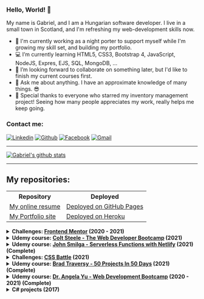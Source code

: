 ### Hello, World! 👋

My name is Gabriel, and I am a Hungarian software developer. I live in a small town in Scotland, and I'm refreshing my web-development skills now.

- 💂 I'm currently working as a night porter to support myself while I'm growing my skill set, and building my portfolio.
- 💻 I’m currently learning HTML5, CSS3, Bootstrap 4, JavaScript, NodeJS, Expres, EJS, SQL, MongoDB, ...
- 👯 I’m looking forward to collaborate on something later, but I'd like to finish my current courses first.
- 💬 Ask me about anything. I have an approximate knowledge of many things. 😎
- 💖 Special thanks to everyone who starred my inventory management project! Seeing how many people appreciates my work, really helps me keep going.

### Contact me:

[![Linkedin](https://img.shields.io/badge/LinkedIn-0077B5?style=for-the-badge&logo=linkedin&logoColor=white)](https://www.linkedin.com/in/arpad-gabor-bondor/)
[![Github](https://img.shields.io/badge/GitHub-100000?style=for-the-badge&logo=github&logoColor=white)](https://github.com/ArpadGBondor)
[![Facebook](https://img.shields.io/badge/Facebook-1877F2?style=for-the-badge&logo=facebook&logoColor=white)](https://www.facebook.com/arpad.g.bondor/)
[![Gmail](https://img.shields.io/badge/Gmail-D14836?style=for-the-badge&logo=gmail&logoColor=white)](mailto:arpad.g.bondor@gmail.com)

---

[![Gabriel's github stats](https://github-readme-stats.arpadgbondor.vercel.app/api?username=ArpadGBondor&theme=radical&show_icons=true&custom_title=Gabriel%27s%20Github%20Stats)](https://github.com/anuraghazra/github-readme-stats)

---

## My repositories:

<table>
  <tr>
    <th>Repository</th>
    <th>Deployed</th>
  </tr>
  <tr>
    <td><a href="https://github.com/ArpadGBondor/CV">My online resume</a></td>
    <td><a href="https://arpadgbondor.github.io/CV/" rel="nofollow">Deployed on GitHub Pages</a></td>
  </tr>
  <tr>
    <td><a href="https://github.com/ArpadGBondor/Portfolio">My Portfolio site</a></td>
    <td><a href="https://gabriel-bondor.herokuapp.com/" rel="nofollow">Deployed on Heroku</a></td>
  </tr>
</table>

<details>
  <summary><strong>Challenges: <a href="https://www.frontendmentor.io/">Frontend Mentor</a> (2020 - 2021)</strong></summary>
  <br />
  <table>
    <tr>
      <th>Repository</th>
      <th>Deployed</th>
    </tr>
    <tr>
      <td><a href="https://github.com/ArpadGBondor/Web_challenge_1-Frontend_Mentor-Social_proof_section">Social Proof Section</a> (2020)</td>
      <td><a href="https://arpadgbondor.github.io/Web_challenge_1-Frontend_Mentor-Social_proof_section/">Deployed on GitHub Pages</a></td>
    </tr>
    <tr>
      <td><a href="https://github.com/ArpadGBondor/Web_challenge_2-Frontend_Mentor-Single-price-grid-component">Single Price Grid Component</a> (2020)</td>
      <td><a href="https://arpadgbondor.github.io/Web_challenge_2-Frontend_Mentor-Single-price-grid-component/">Deployed on GitHub Pages</a></td>
    </tr>
    <tr>
      <td><a href="https://github.com/ArpadGBondor/Web_challenge_3-Frontend_Mentor-Huddle_landing_page_with_curved_sections">Huddle landing page with curved sections</a> (2020)</td>
      <td><a href="https://arpadgbondor.github.io/Web_challenge_3-Frontend_Mentor-Huddle_landing_page_with_curved_sections/">Deployed on GitHub Pages</a></td>
    </tr>
    <tr>
      <td><a href="https://github.com/ArpadGBondor/Web_challenge_4-Frontend_Mentor-Stats_preview_card_component">Stats preview card component</a> (2021)</td>
      <td><a href="https://arpadgbondor.github.io/Web_challenge_4-Frontend_Mentor-Stats_preview_card_component/">Deployed on GitHub Pages</a></td>
    </tr>
    <tr>
      <td><a href="https://github.com/ArpadGBondor/Web_challenge_5-Frontend_Mentor-3-column_preview_card_component">3-column preview card component</a> (2021)</td>
      <td><a href="https://arpadgbondor.github.io/Web_challenge_5-Frontend_Mentor-3-column_preview_card_component/">Deployed on GitHub Pages</a></td>
    </tr>
    <tr>
      <td><a href="https://github.com/ArpadGBondor/Web_challenge_6-Frontend_Mentor-Profile_card_component">Profile card component</a> (2021)</td>
      <td><a href="https://arpadgbondor.github.io/Web_challenge_6-Frontend_Mentor-Profile_card_component/">Deployed on GitHub Pages</a></td>
    </tr>
  </table>  
</details>

<details>
  <summary><strong>Udemy course: <a href="https://www.udemy.com/course/the-web-developer-bootcamp" rel="nofollow">Colt Steele - The Web Developer Bootcamp</a> (2021)</strong></summary>
  <br />
  <table>
    <tr>
      <th>Repository</th>
      <th>Deployed</th>
    </tr>
    <tr>
      <td><a href="https://github.com/ArpadGBondor/Colt_Steele_Web-Bootcamp_-_Front-end_project_01_-_Pricing_Panel">Front-end project 01 - Pricing Panel</a></td>
      <td><a href="https://arpadgbondor.github.io/Colt_Steele_Web-Bootcamp_-_Front-end_project_01_-_Pricing_Panel/" rel="nofollow">Deployed on GitHub Pages</a></td>
    </tr>
    <tr>
      <td><a href="https://github.com/ArpadGBondor/Colt_Steele_Web-Bootcamp_-_Front-end_project_02_-_Museum_of_Candy">Front-end project 02 - Museum of Candy</a></td>
      <td><a href="https://arpadgbondor.github.io/Colt_Steele_Web-Bootcamp_-_Front-end_project_02_-_Museum_of_Candy/" rel="nofollow">Deployed on GitHub Pages</a></td>
    </tr>
  </table>  
</details>

<details>
  <summary><strong>Udemy course: <a href="https://www.udemy.com/course/serverless-functions-with-netlify/" rel="nofollow">John Smilga - Serverless Functions with Netlify</a> (2021) (Complete)</strong></summary>
  <br />
  <table>
    <tr>
      <th>Repository</th>
      <th>Deployed</th>
    </tr>
    <tr>
      <td><a href="https://github.com/ArpadGBondor/John_Smilga-Serverless_Functions_with_Netlify">Serverless Functions with Netlify</a></td>
      <td><a href="https://gabriels-first-serverless-functions.netlify.app/" rel="nofollow">Deployed on Netlify</a></td>
    </tr>
    <tr>
      <td><a href="https://github.com/ArpadGBondor/John_Smilga-Serverless_Functions-React">Serverless Functions and React</a></td>
      <td><a href="https://gabriels-first-serverless-react-app.netlify.app/" rel="nofollow">Deployed on Netlify</a></td>
    </tr>
  </table>  
</details>

<details>
  <summary><strong>Challenges: <a href="https://cssbattle.dev/" rel="nofollow">CSS Battle</a> (2021)</strong></summary>
  <br />
  <table>
    <tr>
      <th>Repository</th>
      <th>Deployed</th>
    </tr>
    <tr>
      <td><a href="https://github.com/ArpadGBondor/CSSBattle-1">CSS Battle - #1 Simply Square</a></td>
      <td><a href="https://arpadgbondor.github.io/CSSBattle-1/" rel="nofollow">Demo</a></td>
    </tr>
    <tr>
      <td><a href="https://github.com/ArpadGBondor/CSSBattle-2">CSS Battle - #2 Carrom</a></td>
      <td><a href="https://arpadgbondor.github.io/CSSBattle-2/" rel="nofollow">Demo</a></td>
    </tr>
    <tr>
      <td><a href="https://github.com/ArpadGBondor/CSSBattle-3">CSS Battle - #3 Push Button</a></td>
      <td><a href="https://arpadgbondor.github.io/CSSBattle-3/" rel="nofollow">Demo</a></td>
    </tr>
    <tr>
      <td><a href="https://github.com/ArpadGBondor/CSSBattle-4">CSS Battle - #4 Ups n Downs</a></td>
      <td><a href="https://arpadgbondor.github.io/CSSBattle-4/" rel="nofollow">Demo</a></td>
    </tr>
    <tr>
      <td><a href="https://github.com/ArpadGBondor/CSSBattle-5">CSS Battle - #5 Acid Rain</a></td>
      <td><a href="https://arpadgbondor.github.io/CSSBattle-5/" rel="nofollow">Demo</a></td>
    </tr>
    <tr>
      <td><a href="https://github.com/ArpadGBondor/CSSBattle-6">CSS Battle - #6 Missing Slice</a></td>
      <td><a href="https://arpadgbondor.github.io/CSSBattle-6/" rel="nofollow">Demo</a></td>
    </tr>
    <tr>
      <td><a href="https://github.com/ArpadGBondor/CSSBattle-7">CSS Battle - #7 Leafy Trail</a></td>
      <td><a href="https://arpadgbondor.github.io/CSSBattle-7/" rel="nofollow">Demo</a></td>
    </tr>
    <tr>
      <td><a href="https://github.com/ArpadGBondor/CSSBattle-8">CSS Battle - #8 Forking Crazy</a></td>
      <td><a href="https://arpadgbondor.github.io/CSSBattle-8/" rel="nofollow">Demo</a></td>
    </tr>
    <tr>
      <td><a href="https://github.com/ArpadGBondor/CSSBattle-9">CSS Battle - #9 Tesseract</a></td>
      <td><a href="https://arpadgbondor.github.io/CSSBattle-9/" rel="nofollow">Demo</a></td>
    </tr>
    <tr>
      <td><a href="https://github.com/ArpadGBondor/CSSBattle-10">CSS Battle - #10 Cloaked Spirits</a></td>
      <td><a href="https://arpadgbondor.github.io/CSSBattle-10/" rel="nofollow">Demo</a></td>
    </tr>
    <tr>
      <td><a href="https://github.com/ArpadGBondor/CSSBattle-11">CSS Battle - #11 Eye of Sauron</a></td>
      <td><a href="https://arpadgbondor.github.io/CSSBattle-11/" rel="nofollow">Demo</a></td>
    </tr>
    <tr>
      <td><a href="https://github.com/ArpadGBondor/CSSBattle-12">CSS Battle - #12 Wiggly Moustache</a></td>
      <td><a href="https://arpadgbondor.github.io/CSSBattle-12/" rel="nofollow">Demo</a></td>
    </tr>
    <tr>
      <td><a href="https://github.com/ArpadGBondor/CSSBattle-13">CSS Battle - #13 Totally Triangle</a></td>
      <td><a href="https://arpadgbondor.github.io/CSSBattle-13/" rel="nofollow">Demo</a></td>
    </tr>
    <tr>
      <td><a href="https://github.com/ArpadGBondor/CSSBattle-14">CSS Battle - #14 Web Maker Logo</a></td>
      <td><a href="https://arpadgbondor.github.io/CSSBattle-14/" rel="nofollow">Demo</a></td>
    </tr>
    <tr>
      <td><a href="https://github.com/ArpadGBondor/CSSBattle-15">CSS Battle - #15 Overlap</a></td>
      <td><a href="https://arpadgbondor.github.io/CSSBattle-15/" rel="nofollow">Demo</a></td>
    </tr>
    <tr>
      <td><a href="https://github.com/ArpadGBondor/CSSBattle-16">CSS Battle - #16 Eye of the Tiger</a></td>
      <td><a href="https://arpadgbondor.github.io/CSSBattle-16/" rel="nofollow">Demo</a></td>
    </tr>
    <tr>
      <td><a href="https://github.com/ArpadGBondor/CSSBattle-17">CSS Battle - #17 Fidget Spinner</a></td>
      <td><a href="https://arpadgbondor.github.io/CSSBattle-17/" rel="nofollow">Demo</a></td>
    </tr>
    <tr>
      <td><a href="https://github.com/ArpadGBondor/CSSBattle-18">CSS Battle - #18 Matrix</a></td>
      <td><a href="https://arpadgbondor.github.io/CSSBattle-18/" rel="nofollow">Demo</a></td>
    </tr>
    <tr>
      <td><a href="https://github.com/ArpadGBondor/CSSBattle-19">CSS Battle - #19 Cube</a></td>
      <td><a href="https://arpadgbondor.github.io/CSSBattle-19/" rel="nofollow">Demo</a></td>
    </tr>
    <tr>
      <td><a href="https://github.com/ArpadGBondor/CSSBattle-20">CSS Battle - #20 Ticket</a></td>
      <td><a href="https://arpadgbondor.github.io/CSSBattle-20/" rel="nofollow">Demo</a></td>
    </tr>
    <tr>
      <td><a href="https://github.com/ArpadGBondor/CSSBattle-21">CSS Battle - #21 SitePoint Logo</a></td>
      <td><a href="https://arpadgbondor.github.io/CSSBattle-21/" rel="nofollow">Demo</a></td>
    </tr>
    <tr>
      <td><a href="https://github.com/ArpadGBondor/CSSBattle-22">CSS Battle - #22 Cloud</a></td>
      <td><a href="https://arpadgbondor.github.io/CSSBattle-22/" rel="nofollow">Demo</a></td>
    </tr>
    <tr>
      <td><a href="https://github.com/ArpadGBondor/CSSBattle-23">CSS Battle - #23 Boxception</a></td>
      <td><a href="https://arpadgbondor.github.io/CSSBattle-23/" rel="nofollow">Demo</a></td>
    </tr>
    <tr>
      <td><a href="https://github.com/ArpadGBondor/CSSBattle-24">CSS Battle - #24 Switches</a></td>
      <td><a href="https://arpadgbondor.github.io/CSSBattle-24/" rel="nofollow">Demo</a></td>
    </tr>
    <tr>
      <td><a href="https://github.com/ArpadGBondor/CSSBattle-25">CSS Battle - #25 Blossom</a></td>
      <td><a href="https://arpadgbondor.github.io/CSSBattle-25/" rel="nofollow">Demo</a></td>
    </tr>
    <tr>
      <td><a href="https://github.com/ArpadGBondor/CSSBattle-26">CSS Battle - #26 Smiley</a></td>
      <td><a href="https://arpadgbondor.github.io/CSSBattle-26/" rel="nofollow">Demo</a></td>
    </tr>
    <tr>
      <td><a href="https://github.com/ArpadGBondor/CSSBattle-27">CSS Battle - #27 Lock Up</a></td>
      <td><a href="https://arpadgbondor.github.io/CSSBattle-27/" rel="nofollow">Demo</a></td>
    </tr>
    <tr>
      <td><a href="https://github.com/ArpadGBondor/CSSBattle-28">CSS Battle - #28 Cups &amp; Balls</a></td>
      <td><a href="https://arpadgbondor.github.io/CSSBattle-28/" rel="nofollow">Demo</a></td>
    </tr>
    <tr>
      <td><a href="https://github.com/ArpadGBondor/CSSBattle-29">CSS Battle - #29 Suffocate</a></td>
      <td><a href="https://arpadgbondor.github.io/CSSBattle-29/" rel="nofollow">Demo</a></td>
    </tr>
    <tr>
      <td><a href="https://github.com/ArpadGBondor/CSSBattle-30">CSS Battle - #30 Horizon</a></td>
      <td><a href="https://arpadgbondor.github.io/CSSBattle-30/" rel="nofollow">Demo</a></td>
    </tr>
    <tr>
      <td><a href="https://github.com/ArpadGBondor/CSSBattle-31">CSS Battle - #31 Equals</a></td>
      <td><a href="https://arpadgbondor.github.io/CSSBattle-31/" rel="nofollow">Demo</a></td>
    </tr>
    <tr>
      <td><a href="https://github.com/ArpadGBondor/CSSBattle-32">CSS Battle - #32 Band-aid</a></td>
      <td><a href="https://arpadgbondor.github.io/CSSBattle-32/" rel="nofollow">Demo</a></td>
    </tr>
    <tr>
      <td><a href="https://github.com/ArpadGBondor/CSSBattle-33">CSS Battle - #33 Birdie</a></td>
      <td><a href="https://arpadgbondor.github.io/CSSBattle-33/" rel="nofollow">Demo</a></td>
    </tr>
    <tr>
      <td><a href="https://github.com/ArpadGBondor/CSSBattle-34">CSS Battle - #34 Christmas Tree</a></td>
      <td><a href="https://arpadgbondor.github.io/CSSBattle-34/" rel="nofollow">Demo</a></td>
    </tr>
    <tr>
      <td><a href="https://github.com/ArpadGBondor/CSSBattle-35">CSS Battle - #35 Ice Cream</a></td>
      <td><a href="https://arpadgbondor.github.io/CSSBattle-35/" rel="nofollow">Demo</a></td>
    </tr>
    <tr>
      <td><a href="https://github.com/ArpadGBondor/CSSBattle-36">CSS Battle - #36 Interleaved</a></td>
      <td><a href="https://arpadgbondor.github.io/CSSBattle-36/" rel="nofollow">Demo</a></td>
    </tr>
    <tr>
      <td><a href="https://github.com/ArpadGBondor/CSSBattle-37">CSS Battle - #37 Tunnel</a></td>
      <td><a href="https://arpadgbondor.github.io/CSSBattle-37/" rel="nofollow">Demo</a></td>
    </tr>
    <tr>
      <td><a href="https://github.com/ArpadGBondor/CSSBattle-38">CSS Battle - #38 Not Simply Square</a></td>
      <td><a href="https://arpadgbondor.github.io/CSSBattle-38/" rel="nofollow">Demo</a></td>
    </tr>
    <tr>
      <td><a href="https://github.com/ArpadGBondor/CSSBattle-39">CSS Battle - #39 Sunset</a></td>
      <td><a href="https://arpadgbondor.github.io/CSSBattle-39/" rel="nofollow">Demo</a></td>
    </tr>
    <tr>
      <td><a href="https://github.com/ArpadGBondor/CSSBattle-40">CSS Battle - #40 Letter B</a></td>
      <td><a href="https://arpadgbondor.github.io/CSSBattle-40/" rel="nofollow">Demo</a></td>
    </tr>
    <tr>
      <td><a href="https://github.com/ArpadGBondor/CSSBattle-41">CSS Battle - #41 Fox Head</a></td>
      <td><a href="https://arpadgbondor.github.io/CSSBattle-41/" rel="nofollow">Demo</a></td>
    </tr>
    <tr>
      <td><a href="https://github.com/ArpadGBondor/CSSBattle-42">CSS Battle - #42 Baby</a></td>
      <td><a href="https://arpadgbondor.github.io/CSSBattle-42/" rel="nofollow">Demo</a></td>
    </tr>
    <tr>
      <td><a href="https://github.com/ArpadGBondor/CSSBattle-43">CSS Battle - #43 Wrench</a></td>
      <td><a href="https://arpadgbondor.github.io/CSSBattle-43/" rel="nofollow">Demo</a></td>
    </tr>
    <tr>
      <td><a href="https://github.com/ArpadGBondor/CSSBattle-44">CSS Battle - #44 Stripes</a></td>
      <td><a href="https://arpadgbondor.github.io/CSSBattle-44/" rel="nofollow">Demo</a></td>
    </tr>
    <tr>
      <td><a href="https://github.com/ArpadGBondor/CSSBattle-45">CSS Battle - #45 Magical Tree</a></td>
      <td><a href="https://arpadgbondor.github.io/CSSBattle-45/" rel="nofollow">Demo</a></td>
    </tr>
    <tr>
      <td><a href="https://github.com/ArpadGBondor/CSSBattle-46">CSS Battle - #46 Mountains</a></td>
      <td><a href="https://arpadgbondor.github.io/CSSBattle-46/" rel="nofollow">Demo</a></td>
    </tr>
    <tr>
      <td><a href="https://github.com/ArpadGBondor/CSSBattle-47">CSS Battle - #47 Corona Virus</a></td>
      <td><a href="https://arpadgbondor.github.io/CSSBattle-47/" rel="nofollow">Demo</a></td>
    </tr>
    <tr>
      <td><a href="https://github.com/ArpadGBondor/CSSBattle-48">CSS Battle - #48 Wash Your Hands</a></td>
      <td><a href="https://arpadgbondor.github.io/CSSBattle-48/" rel="nofollow">Demo</a></td>
    </tr>
    <tr>
      <td><a href="https://github.com/ArpadGBondor/CSSBattle-49">CSS Battle - #49 Stay at Home</a></td>
      <td><a href="https://arpadgbondor.github.io/CSSBattle-49/" rel="nofollow">Demo</a></td>
    </tr>
    <tr>
      <td><a href="https://github.com/ArpadGBondor/CSSBattle-50">CSS Battle - #50 Use Hand Sanitizer</a></td>
      <td><a href="https://arpadgbondor.github.io/CSSBattle-50/" rel="nofollow">Demo</a></td>
    </tr>
    <tr>
      <td><a href="https://github.com/ArpadGBondor/CSSBattle-51">CSS Battle - #51 Wear a Mask</a></td>
      <td><a href="https://arpadgbondor.github.io/CSSBattle-51/" rel="nofollow">Demo</a></td>
    </tr>
    <tr>
      <td><a href="https://github.com/ArpadGBondor/CSSBattle-52">CSS Battle - #52 Break the Chain</a></td>
      <td><a href="https://arpadgbondor.github.io/CSSBattle-52/" rel="nofollow">Demo</a></td>
    </tr>
    <tr>
      <td><a href="https://github.com/ArpadGBondor/CSSBattle-53">CSS Battle - #53 Pastel Logo</a></td>
      <td><a href="https://arpadgbondor.github.io/CSSBattle-53/" rel="nofollow">Demo</a></td>
    </tr>
    <tr>
      <td><a href="https://github.com/ArpadGBondor/CSSBattle-54">CSS Battle - #54 Black Lives Matter</a></td>
      <td><a href="https://arpadgbondor.github.io/CSSBattle-54/" rel="nofollow">Demo</a></td>
    </tr>
    <tr>
      <td><a href="https://github.com/ArpadGBondor/CSSBattle-55">CSS Battle - #55 Windmill</a></td>
      <td><a href="https://arpadgbondor.github.io/CSSBattle-55/" rel="nofollow">Demo</a></td>
    </tr>
    <tr>
      <td><a href="https://github.com/ArpadGBondor/CSSBattle-56">CSS Battle - #56 Skull</a></td>
      <td><a href="https://arpadgbondor.github.io/CSSBattle-56/" rel="nofollow">Demo</a></td>
    </tr>
    <tr>
      <td><a href="https://github.com/ArpadGBondor/CSSBattle-57">CSS Battle - #57 Pillars</a></td>
      <td><a href="https://arpadgbondor.github.io/CSSBattle-57/" rel="nofollow">Demo</a></td>
    </tr>
    <tr>
      <td><a href="https://github.com/ArpadGBondor/CSSBattle-59">CSS Battle - #59 Earth</a></td>
      <td><a href="https://arpadgbondor.github.io/CSSBattle-59/" rel="nofollow">Demo</a></td>
    </tr>
    <tr>
      <td><a href="https://github.com/ArpadGBondor/CSSBattle-60">CSS Battle - #60 Evil Triangles</a></td>
      <td><a href="https://arpadgbondor.github.io/CSSBattle-60/" rel="nofollow">Demo</a></td>
    </tr>
    <tr>
      <td><a href="https://github.com/ArpadGBondor/CSSBattle-61">CSS Battle - #61 ImprovMX</a></td>
      <td><a href="https://arpadgbondor.github.io/CSSBattle-61/" rel="nofollow">Demo</a></td>
    </tr>
    <tr>
      <td><a href="https://github.com/ArpadGBondor/CSSBattle-62">CSS Battle - #62 Sunset</a></td>
      <td><a href="https://arpadgbondor.github.io/CSSBattle-62/" rel="nofollow">Demo</a></td>
    </tr>
    <tr>
      <td><a href="https://github.com/ArpadGBondor/CSSBattle-63">CSS Battle - #63 Command Key</a></td>
      <td><a href="https://arpadgbondor.github.io/CSSBattle-63/" rel="nofollow">Demo</a></td>
    </tr>
    <tr>
      <td><a href="https://github.com/ArpadGBondor/CSSBattle-64">CSS Battle - #64 Door Knob</a></td>
      <td><a href="https://arpadgbondor.github.io/CSSBattle-64/" rel="nofollow">Demo</a></td>
    </tr>
    <tr>
      <td><a href="https://github.com/ArpadGBondor/CSSBattle-65">CSS Battle - #65 Max Volume</a></td>
      <td><a href="https://arpadgbondor.github.io/CSSBattle-65/" rel="nofollow">Demo</a></td>
    </tr>
    <tr>
      <td><a href="https://github.com/ArpadGBondor/CSSBattle-66">CSS Battle - #66 Batmicky</a></td>
      <td><a href="https://arpadgbondor.github.io/CSSBattle-66/" rel="nofollow">Demo</a></td>
    </tr>
    <tr>
      <td><a href="https://github.com/ArpadGBondor/CSSBattle-67">CSS Battle - #67 Video Reel</a></td>
      <td><a href="https://arpadgbondor.github.io/CSSBattle-67/" rel="nofollow">Demo</a></td>
    </tr>
    <tr>
      <td><a href="https://github.com/ArpadGBondor/CSSBattle-68">CSS Battle - #68 Bell</a></td>
      <td><a href="https://arpadgbondor.github.io/CSSBattle-68/" rel="nofollow">Demo</a></td>
    </tr>
    <tr>
      <td><a href="https://github.com/ArpadGBondor/CSSBattle-69">CSS Battle - #69 PushOwl</a></td>
      <td><a href="https://arpadgbondor.github.io/CSSBattle-69/" rel="nofollow">Demo</a></td>
    </tr>
    <tr>
      <td><a href="https://github.com/ArpadGBondor/CSSBattle-70">CSS Battle - #70 Froggy</a></td>
      <td><a href="https://arpadgbondor.github.io/CSSBattle-70/" rel="nofollow">Demo</a></td>
    </tr>
    <tr>
      <td><a href="https://github.com/ArpadGBondor/CSSBattle-71">CSS Battle - #71 Elephant</a></td>
      <td><a href="https://arpadgbondor.github.io/CSSBattle-71/" rel="nofollow">Demo</a></td>
    </tr>
    <tr>
      <td><a href="https://github.com/ArpadGBondor/CSSBattle-72">CSS Battle - #72 Sheep</a></td>
      <td><a href="https://arpadgbondor.github.io/CSSBattle-72/" rel="nofollow">Demo</a></td>
    </tr>
    <tr>
      <td><a href="https://github.com/ArpadGBondor/CSSBattle-73">CSS Battle - #73 Happy Tiger</a></td>
      <td><a href="https://arpadgbondor.github.io/CSSBattle-73/" rel="nofollow">Demo</a></td>
    </tr>
    <tr>
      <td><a href="https://github.com/ArpadGBondor/CSSBattle-74">CSS Battle - #74 Danger Noodle</a></td>
      <td><a href="https://arpadgbondor.github.io/CSSBattle-74/" rel="nofollow">Demo</a></td>
    </tr>
    <tr>
      <td><a href="https://github.com/ArpadGBondor/CSSBattle-76">CSS Battle - #76 Beeee</a></td>
      <td><a href="https://arpadgbondor.github.io/CSSBattle-76/" rel="nofollow">Demo</a></td>
    </tr>
  </table>  
</details>

<details>
  <summary><strong>Udemy course: <a href="https://www.udemy.com/course/50-projects-50-days/" rel="nofollow">Brad Traversy - 50 Projects In 50 Days</a> (2021) (Complete)</strong></summary>
  <br />
  <table>
    <tr>
      <th>Repository</th>
      <th>Deployed</th>
    </tr>
    <tr>
      <td><a href="https://github.com/ArpadGBondor/50_Projects_In_50_Days-01_Expanding_Cards">Day 1: Expanding Cards</a></td>
      <td><a href="https://arpadgbondor.github.io/50_Projects_In_50_Days-01_Expanding_Cards/" rel="nofollow">Live Demo</a></td>
    </tr>
    <tr>
      <td><a href="https://github.com/ArpadGBondor/50_Projects_In_50_Days-02_Progress_Steps">Day 2: Progress Steps</a></td>
      <td><a href="https://arpadgbondor.github.io/50_Projects_In_50_Days-02_Progress_Steps/" rel="nofollow">Live Demo</a></td>
    </tr>
    <tr>
      <td><a href="https://github.com/ArpadGBondor/50_Projects_In_50_Days-03_Rotating_Navigation">Day 3: Rotating Navigation</a></td>
      <td><a href="https://arpadgbondor.github.io/50_Projects_In_50_Days-03_Rotating_Navigation/" rel="nofollow">Live Demo</a></td>
    </tr>
    <tr>
      <td><a href="https://github.com/ArpadGBondor/50_Projects_In_50_Days-04_Hidden_Search">Day 4: Hidden Search</a></td>
      <td><a href="https://arpadgbondor.github.io/50_Projects_In_50_Days-04_Hidden_Search/" rel="nofollow">Live Demo</a></td>
    </tr>
    <tr>
      <td><a href="https://github.com/ArpadGBondor/50_Projects_In_50_Days-05_Blurry_Loading">Day 5: Blurry Loading</a></td>
      <td><a href="https://arpadgbondor.github.io/50_Projects_In_50_Days-05_Blurry_Loading/" rel="nofollow">Live Demo</a></td>
    </tr>
    <tr>
      <td><a href="https://github.com/ArpadGBondor/50_Projects_In_50_Days-06_Scroll_Animation">Day 6: Scroll Animation</a></td>
      <td><a href="https://arpadgbondor.github.io/50_Projects_In_50_Days-06_Scroll_Animation/" rel="nofollow">Live Demo</a></td>
    </tr>
    <tr>
      <td><a href="https://github.com/ArpadGBondor/50_Projects_In_50_Days-07_Split_Landing_Page">Day 7: Split Landing Page</a></td>
      <td><a href="https://arpadgbondor.github.io/50_Projects_In_50_Days-07_Split_Landing_Page/" rel="nofollow">Live Demo</a></td>
    </tr>
    <tr>
      <td><a href="https://github.com/ArpadGBondor/50_Projects_In_50_Days-08_Form_Input_Wave">Day 8: Form Input Wave</a></td>
      <td><a href="https://arpadgbondor.github.io/50_Projects_In_50_Days-08_Form_Input_Wave/" rel="nofollow">Live Demo</a></td>
    </tr>
    <tr>
      <td><a href="https://github.com/ArpadGBondor/50_Projects_In_50_Days-09_Sound_Board">Day 9: Sound Board</a></td>
      <td><a href="https://arpadgbondor.github.io/50_Projects_In_50_Days-09_Sound_Board/" rel="nofollow">Live Demo</a></td>
    </tr>
    <tr>
      <td><a href="https://github.com/ArpadGBondor/50_Projects_In_50_Days-10_Dad_Jokes">Day 10: Dad Jokes</a></td>
      <td><a href="https://arpadgbondor.github.io/50_Projects_In_50_Days-10_Dad_Jokes/" rel="nofollow">Live Demo</a></td>
    </tr>
    <tr>
      <td><a href="https://github.com/ArpadGBondor/50_Projects_In_50_Days-11_Event_keyCodes">Day 11: Event keyCodes</a></td>
      <td><a href="https://arpadgbondor.github.io/50_Projects_In_50_Days-11_Event_keyCodes/" rel="nofollow">Live Demo</a></td>
    </tr>
    <tr>
      <td><a href="https://github.com/ArpadGBondor/50_Projects_In_50_Days-12_FAQ_Collapse">Day 12: FAQ Collapse</a></td>
      <td><a href="https://arpadgbondor.github.io/50_Projects_In_50_Days-12_FAQ_Collapse/" rel="nofollow">Live Demo</a></td>
    </tr>
    <tr>
      <td><a href="https://github.com/ArpadGBondor/50_Projects_In_50_Days-13_Random_Choice_Picker">Day 13: Random Choice Picker</a></td>
      <td><a href="https://arpadgbondor.github.io/50_Projects_In_50_Days-13_Random_Choice_Picker/" rel="nofollow">Live Demo</a></td>
    </tr>
    <tr>
      <td><a href="https://github.com/ArpadGBondor/50_Projects_In_50_Days-14_Animated_Navigation">Day 14: Animated Navigation</a></td>
      <td><a href="https://arpadgbondor.github.io/50_Projects_In_50_Days-14_Animated_Navigation/" rel="nofollow">Live Demo</a></td>
    </tr>
    <tr>
      <td><a href="https://github.com/ArpadGBondor/50_Projects_In_50_Days-15_Increment_Counter">Day 15: Increment Counter</a></td>
      <td><a href="https://arpadgbondor.github.io/50_Projects_In_50_Days-15_Increment_Counter/" rel="nofollow">Live Demo</a></td>
    </tr>
    <tr>
      <td><a href="https://github.com/ArpadGBondor/50_Projects_In_50_Days-16_Drink_Water">Day 16: Drink Water</a></td>
      <td><a href="https://arpadgbondor.github.io/50_Projects_In_50_Days-16_Drink_Water/" rel="nofollow">Live Demo</a></td>
    </tr>
    <tr>
      <td><a href="https://github.com/ArpadGBondor/50_Projects_In_50_Days-17_Movie_App">Day 17: Movie App</a></td>
      <td><a href="https://arpadgbondor.github.io/50_Projects_In_50_Days-17_Movie_App/" rel="nofollow">Live Demo</a></td>
    </tr>
    <tr>
      <td><a href="https://github.com/ArpadGBondor/50_Projects_In_50_Days-18_Background_Slider">Day 18: Background Slider</a></td>
      <td><a href="https://arpadgbondor.github.io/50_Projects_In_50_Days-18_Background_Slider/" rel="nofollow">Live Demo</a></td>
    </tr>
    <tr>
      <td><a href="https://github.com/ArpadGBondor/50_Projects_In_50_Days-19_Theme_Clock">Day 19: Theme Clock</a></td>
      <td><a href="https://arpadgbondor.github.io/50_Projects_In_50_Days-19_Theme_Clock/" rel="nofollow">Live Demo</a></td>
    </tr>
    <tr>
      <td><a href="https://github.com/ArpadGBondor/50_Projects_In_50_Days-20_Button_Ripple_Effect">Day 20: Button Ripple Effect</a></td>
      <td><a href="https://arpadgbondor.github.io/50_Projects_In_50_Days-20_Button_Ripple_Effect/" rel="nofollow">Live Demo</a></td>
    </tr>
    <tr>
      <td><a href="https://github.com/ArpadGBondor/50_Projects_In_50_Days-21_Drag_N_Drop">Day 21: Drag N Drop</a></td>
      <td><a href="https://arpadgbondor.github.io/50_Projects_In_50_Days-21_Drag_N_Drop/" rel="nofollow">Live Demo</a></td>
    </tr>
    <tr>
      <td><a href="https://github.com/ArpadGBondor/50_Projects_In_50_Days-22_Drawing_App">Day 22: Drawing App</a></td>
      <td><a href="https://arpadgbondor.github.io/50_Projects_In_50_Days-22_Drawing_App/" rel="nofollow">Live Demo</a></td>
    </tr>
    <tr>
      <td><a href="https://github.com/ArpadGBondor/50_Projects_In_50_Days-23_Kinetic_Loader">Day 23: Kinetic Loader</a></td>
      <td><a href="https://arpadgbondor.github.io/50_Projects_In_50_Days-23_Kinetic_Loader/" rel="nofollow">Live Demo</a></td>
    </tr>
    <tr>
      <td><a href="https://github.com/ArpadGBondor/50_Projects_In_50_Days-24_Content_Placeholder">Day 24: Content Placeholder</a></td>
      <td><a href="https://arpadgbondor.github.io/50_Projects_In_50_Days-24_Content_Placeholder/" rel="nofollow">Live Demo</a></td>
    </tr>
    <tr>
      <td><a href="https://github.com/ArpadGBondor/50_Projects_In_50_Days-25_Sticky_Navbar">Day 25: Sticky Navbar</a></td>
      <td><a href="https://arpadgbondor.github.io/50_Projects_In_50_Days-25_Sticky_Navbar/" rel="nofollow">Live Demo</a></td>
    </tr>
    <tr>
      <td><a href="https://github.com/ArpadGBondor/50_Projects_In_50_Days-26_Vertical_Slider">Day 26: Vertical Slider</a></td>
      <td><a href="https://arpadgbondor.github.io/50_Projects_In_50_Days-26_Vertical_Slider/" rel="nofollow">Live Demo</a></td>
    </tr>
    <tr>
      <td><a href="https://github.com/ArpadGBondor/50_Projects_In_50_Days-27_Toast_Notification">Day 27: Toast Notification</a></td>
      <td><a href="https://arpadgbondor.github.io/50_Projects_In_50_Days-27_Toast_Notification/" rel="nofollow">Live Demo</a></td>
    </tr>
    <tr>
      <td><a href="https://github.com/ArpadGBondor/50_Projects_In_50_Days-28_GitHub_Profiles">Day 28: GitHub Profiles</a></td>
      <td><a href="https://arpadgbondor.github.io/50_Projects_In_50_Days-28_GitHub_Profiles/" rel="nofollow">Live Demo</a></td>
    </tr>
    <tr>
      <td><a href="https://github.com/ArpadGBondor/50_Projects_In_50_Days-29_Double_Click_Heart">Day 29: Double Click Heart</a></td>
      <td><a href="https://arpadgbondor.github.io/50_Projects_In_50_Days-29_Double_Click_Heart/" rel="nofollow">Live Demo</a></td>
    </tr>
    <tr>
      <td><a href="https://github.com/ArpadGBondor/50_Projects_In_50_Days-30_Auto_Text_Effect">Day 30: Auto Text Effect</a></td>
      <td><a href="https://arpadgbondor.github.io/50_Projects_In_50_Days-30_Auto_Text_Effect/" rel="nofollow">Live Demo</a></td>
    </tr>
    <tr>
      <td><a href="https://github.com/ArpadGBondor/50_Projects_In_50_Days-31_Password_Generator">Day 31: Password Generator</a></td>
      <td><a href="https://arpadgbondor.github.io/50_Projects_In_50_Days-31_Password_Generator/" rel="nofollow">Live Demo</a></td>
    </tr>
    <tr>
      <td><a href="https://github.com/ArpadGBondor/50_Projects_In_50_Days-32_Good_Cheap_Fast">Day 32: Good, Cheap, Fast</a></td>
      <td><a href="https://arpadgbondor.github.io/50_Projects_In_50_Days-32_Good_Cheap_Fast/" rel="nofollow">Live Demo</a></td>
    </tr>
    <tr>
      <td><a href="https://github.com/ArpadGBondor/50_Projects_In_50_Days-33_Notes_App">Day 33: Notes App</a></td>
      <td><a href="https://arpadgbondor.github.io/50_Projects_In_50_Days-33_Notes_App/" rel="nofollow">Live Demo</a></td>
    </tr>
    <tr>
      <td><a href="https://github.com/ArpadGBondor/50_Projects_In_50_Days-34_Animated_Countdown">Day 34: Animated Countdown</a></td>
      <td><a href="https://arpadgbondor.github.io/50_Projects_In_50_Days-34_Animated_Countdown/" rel="nofollow">Live Demo</a></td>
    </tr>
    <tr>
      <td><a href="https://github.com/ArpadGBondor/50_Projects_In_50_Days-35_Image_Carousel">Day 35: Image Carousel</a></td>
      <td><a href="https://arpadgbondor.github.io/50_Projects_In_50_Days-35_Image_Carousel/" rel="nofollow">Live Demo</a></td>
    </tr>
    <tr>
      <td><a href="https://github.com/ArpadGBondor/50_Projects_In_50_Days-36_Hoverboard">Day 36: Hoverboard</a></td>
      <td><a href="https://arpadgbondor.github.io/50_Projects_In_50_Days-36_Hoverboard/" rel="nofollow">Live Demo</a></td>
    </tr>
    <tr>
      <td><a href="https://github.com/ArpadGBondor/50_Projects_In_50_Days-37_Pokedex">Day 37: Pokedex</a></td>
      <td><a href="https://arpadgbondor.github.io/50_Projects_In_50_Days-37_Pokedex/" rel="nofollow">Live Demo</a></td>
    </tr>
    <tr>
      <td><a href="https://github.com/ArpadGBondor/50_Projects_In_50_Days-38_Mobile_Tab_Navigation">Day 38: Mobile Tab Navigation</a></td>
      <td><a href="https://arpadgbondor.github.io/50_Projects_In_50_Days-38_Mobile_Tab_Navigation/" rel="nofollow">Live Demo</a></td>
    </tr>
    <tr>
      <td><a href="https://github.com/ArpadGBondor/50_Projects_In_50_Days-39_Password_Strength_Background">Day 39: Password Strength Background</a></td>
      <td><a href="https://arpadgbondor.github.io/50_Projects_In_50_Days-39_Password_Strength_Background/" rel="nofollow">Live Demo</a></td>
    </tr>
    <tr>
      <td><a href="https://github.com/ArpadGBondor/50_Projects_In_50_Days-40_3D_Boxes_Background">Day 40: 3D Boxes Background</a></td>
      <td><a href="https://arpadgbondor.github.io/50_Projects_In_50_Days-40_3D_Boxes_Background/" rel="nofollow">Live Demo</a></td>
    </tr>
    <tr>
      <td><a href="https://github.com/ArpadGBondor/50_Projects_In_50_Days-41_Verify_Account">Day 41: Verify Account</a></td>
      <td><a href="https://arpadgbondor.github.io/50_Projects_In_50_Days-41_Verify_Account/" rel="nofollow">Live Demo</a></td>
    </tr>
    <tr>
      <td><a href="https://github.com/ArpadGBondor/50_Projects_In_50_Days-42_Live_User_Filter">Day 42: Live User Filter</a></td>
      <td><a href="https://arpadgbondor.github.io/50_Projects_In_50_Days-42_Live_User_Filter/" rel="nofollow">Live Demo</a></td>
    </tr>
    <tr>
      <td><a href="https://github.com/ArpadGBondor/50_Projects_In_50_Days-43_Feedback_UI_Design">Day 43: Feedback UI Design</a></td>
      <td><a href="https://arpadgbondor.github.io/50_Projects_In_50_Days-43_Feedback_UI_Design/" rel="nofollow">Live Demo</a></td>
    </tr>
    <tr>
      <td><a href="https://github.com/ArpadGBondor/50_Projects_In_50_Days-44_Custom_Range_Slider">Day 44: Custom Range Slider</a></td>
      <td><a href="https://arpadgbondor.github.io/50_Projects_In_50_Days-44_Custom_Range_Slider/" rel="nofollow">Live Demo</a></td>
    </tr>
    <tr>
      <td><a href="https://github.com/ArpadGBondor/50_Projects_In_50_Days-45_Netflix_Navigation">Day 45: Netflix Navigation</a></td>
      <td><a href="https://arpadgbondor.github.io/50_Projects_In_50_Days-45_Netflix_Navigation/" rel="nofollow">Live Demo</a></td>
    </tr>
    <tr>
      <td><a href="https://github.com/ArpadGBondor/50_Projects_In_50_Days-46_Quiz_App">Day 46: Quiz App</a></td>
      <td><a href="https://arpadgbondor.github.io/50_Projects_In_50_Days-46_Quiz_App/" rel="nofollow">Live Demo</a></td>
    </tr>
    <tr>
      <td><a href="https://github.com/ArpadGBondor/50_Projects_In_50_Days-47_Testimonial_Box">Day 47: Testimonial Box</a></td>
      <td><a href="https://arpadgbondor.github.io/50_Projects_In_50_Days-47_Testimonial_Box/" rel="nofollow">Live Demo</a></td>
    </tr>
    <tr>
      <td><a href="https://github.com/ArpadGBondor/50_Projects_In_50_Days-48_Random_Image_Feed">Day 48: Random Image Feed</a></td>
      <td><a href="https://arpadgbondor.github.io/50_Projects_In_50_Days-48_Random_Image_Feed/" rel="nofollow">Live Demo</a></td>
    </tr>
    <tr>
      <td><a href="https://github.com/ArpadGBondor/50_Projects_In_50_Days-49_Todo_List">Day 49: Todo List</a></td>
      <td><a href="https://arpadgbondor.github.io/50_Projects_In_50_Days-49_Todo_List/" rel="nofollow">Live Demo</a></td>
    </tr>
    <tr>
      <td><a href="https://github.com/ArpadGBondor/50_Projects_In_50_Days-50_Catch_The_Insect_Game">Day 50: Catch The Insect Game</a></td>
      <td><a href="https://arpadgbondor.github.io/50_Projects_In_50_Days-50_Catch_The_Insect_Game/" rel="nofollow">Live Demo</a></td>
    </tr>
  </table>  
</details>

<details>
  <summary><strong>Udemy course: <a href="https://www.udemy.com/course/the-complete-web-development-bootcamp/">Dr. Angela Yu - Web Development Bootcamp</a> (2020 - 2021) (Complete)</strong></summary>
  <br />
  <table>
    <tr>
      <th>Repository</th>
      <th>Deployed</th>
    </tr>
    <tr>
      <td><a href="https://github.com/ArpadGBondor/The_App_Brewery-Front-end_project_01-Tindog">Front-end 01: Tindog</a> (2020)</td>
      <td><a href="https://arpadgbondor.github.io/The_App_Brewery-Front-end_project_01-Tindog/">Deployed on GitHub Pages</a></td>
    </tr>
    <tr>
      <td><a href="https://github.com/ArpadGBondor/The_App_Brewery-Front-end_project_02-Dice_Game">Front-end 02: Dice Game</a> (2020)</td>
      <td><a href="https://arpadgbondor.github.io/The_App_Brewery-Front-end_project_02-Dice_Game/">Deployed on GitHub Pages</a></td>
    </tr>
    <tr>
      <td><a href="https://github.com/ArpadGBondor/The_App_Brewery-Front-end_project_03-Drum_kit">Front-end 03: Drum kit</a> (2020)</td>
      <td><a href="https://arpadgbondor.github.io/The_App_Brewery-Front-end_project_03-Drum_kit/">Deployed on GitHub Pages</a></td>
    </tr>
    <tr>
      <td><a href="https://github.com/ArpadGBondor/The_App_Brewery-Front-end_project_04-The_Simon_Game">Front-end 04: The Simon Game</a> (2020)</td>
      <td><a href="https://arpadgbondor.github.io/The_App_Brewery-Front-end_project_04-The_Simon_Game/">Deployed on GitHub Pages</a></td>
    </tr>
    <tr>
      <td><a href="https://github.com/ArpadGBondor/The_App_Brewery-Front-end_project_05-REACT-Keeper">Front-end 05: React.js - Keeper App</a> (2021)</td>
      <td><a href="https://arpadgbondor.github.io/The_App_Brewery-Front-end_project_05-REACT-Keeper/">Deployed on GitHub Pages</a></td>
    </tr>
    <tr>
      <td><a href="https://github.com/ArpadGBondor/The_App_Brewery-Back-end_project_01-BMI_calculator">Back-end 01: BMI calculator</a> (2020)</td>
      <td> - Not deployed - </td>
    </tr>
    <tr>
      <td><a href="https://github.com/ArpadGBondor/The_App_Brewery-Back-end_project_02-Weather_API">Back-end 02: Weather API</a> (2020)</td>
      <td> - Not deployed - </td>
    </tr>
    <tr>
      <td><a href="https://github.com/ArpadGBondor/The_App_Brewery-Back-end_project_03-Newsletter_Signup">Back-end 03: Newsletter Signup</a> (2020)</td>
      <td><a href="https://gabriel-newsletter-signup.herokuapp.com/">Deployed on Heroku</a></td>
    </tr>
    <tr>
      <td><a href="https://github.com/ArpadGBondor/The_App_Brewery-Back-end_project_04-To_Do_List">Back-end 04: To Do List</a> (2020)</td>
      <td><a href="https://gabriel-to-do-list.herokuapp.com/">Deployed on Heroku</a></td>
    </tr>
    <tr>
      <td><a href="https://github.com/ArpadGBondor/The_App_Brewery-Back-end_project_05-Blog_website">Back-end 05: Blog website</a> (2020)</td>
      <td><a href="https://gabriel-blog-website.herokuapp.com/">Blog</a> / <a href="https://gabriel-blog-website.herokuapp.com/maintenance">Maintenance</a></td>
    </tr>
    <tr>
      <td><a href="https://github.com/ArpadGBondor/The_App_Brewery-Back-end_project_06-Secrets">Back-end 06: Secrets</a> (2020)</td>
      <td><a href="https://gabriel-secrets.herokuapp.com/">Deployed on Heroku</a></td>
    </tr>
  </table>  
</details>

<details>
  <summary><strong>C# projects (2017)</strong></summary>
  <br />
  <table>
    <tr>
      <th>Repository</th>
    </tr>
    <tr>
      <td><a href="https://github.com/ArpadGBondor/Red-Inventory-Management">Red's Inventory Management</a> (2017)</td>
    </tr>
    <tr>
      <td><a href="https://github.com/ArpadGBondor/Design-pattern-tutorial-projects">Design patterns</a> (2017)</td>
    </tr>
    <tr>
      <td><a href="https://github.com/ArpadGBondor/WPF-Simple-RPG-tutorial-project">WPF - Simple RPG</a> (2017)</td>
    </tr>
    <tr>
      <td><a href="https://github.com/ArpadGBondor/WCF-tutorial-projects">WCF - tutorial</a> (2017)</td>
    </tr>
  </table>  
</details>
